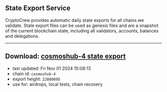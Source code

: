 ## State Export Service
CryptoCrew provides automatic daily state exports for all chains we validate. State export files can be used as genesis files and are a snapshot of the current blockchain state, including all validators, accounts, balances and delegations.

---
**Download: [cosmoshub-4 state export](https://dl-eu2.ccvalidators.com/SERVICE/cosmoshub/cosmoshub-4_export_22880895.json)**
---

- last updated: Fri Nov 01 2024 15:08:13
- chain id: `cosmoshub-4`
- export height: `22880895`
- use for: airdrops, local tests, chain recovery
